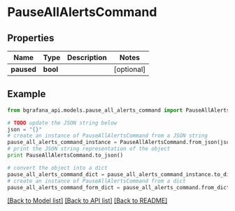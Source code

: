 # PauseAllAlertsCommand


## Properties
Name | Type | Description | Notes
------------ | ------------- | ------------- | -------------
**paused** | **bool** |  | [optional] 

## Example

```python
from bgrafana_api.models.pause_all_alerts_command import PauseAllAlertsCommand

# TODO update the JSON string below
json = "{}"
# create an instance of PauseAllAlertsCommand from a JSON string
pause_all_alerts_command_instance = PauseAllAlertsCommand.from_json(json)
# print the JSON string representation of the object
print PauseAllAlertsCommand.to_json()

# convert the object into a dict
pause_all_alerts_command_dict = pause_all_alerts_command_instance.to_dict()
# create an instance of PauseAllAlertsCommand from a dict
pause_all_alerts_command_form_dict = pause_all_alerts_command.from_dict(pause_all_alerts_command_dict)
```
[[Back to Model list]](../README.md#documentation-for-models) [[Back to API list]](../README.md#documentation-for-api-endpoints) [[Back to README]](../README.md)


